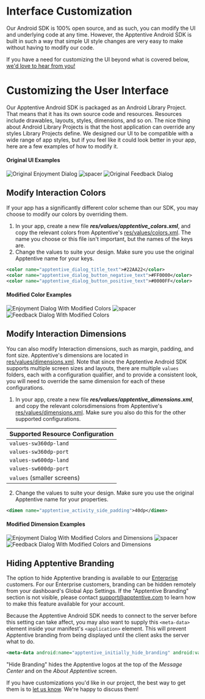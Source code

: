 # Interface Customization

Our Android SDK is 100% open source, and as such, you can modify the UI and underlying code at any time. However, the Apptentive Android SDK is built in such a way that simple UI style changes are very easy to make without having to modify our code.

If you have a need for customizing the UI beyond what is covered below, [we'd love to hear from you!](http://apptentive.com/contact/)

# Customizing the User Interface
Our Apptentive Android SDK is packaged as an Android Library Project. That means that it has its own source code and resources. Resources include drawables, layouts, styles, dimensions, and so on. The nice thing about Android Library Projects is that the host application can override any styles Library Projects define. We designed our UI to be compatible with a wide range of app styles, but if you feel like it could look better in your app, here are a few examples of how to modify it.

#### Original UI Examples
![Original Enjoyment Dialog](https://raw.githubusercontent.com/apptentive/apptentive-documentation/master/using_apptentive/android/screenshots/customization_enjoyment_before.png)
![spacer](https://raw.githubusercontent.com/apptentive/apptentive-documentation/android/using_apptentive/android/screenshots/10px.png)
![Original Feedback Dialog](https://raw.githubusercontent.com/apptentive/apptentive-documentation/master/using_apptentive/android/screenshots/customization_feedback_before.png)

## Modify Interaction Colors
If your app has a significantly different color scheme than our SDK, you may choose to modify our colors by overriding them.

1. In your app, create a new file __*res/values/apptentive_colors.xml*__, and copy the relevant colors from Apptentive's [res/values/colors.xml](https://github.com/apptentive/apptentive-android/blob/master/apptentive/res/values/colors.xml). The name you choose or this file isn't important, but the names of the keys are.
2. Change the values to suite your design. Make sure you use the original Apptentive name for your keys.

  ```xml
  <color name="apptentive_dialog_title_text">#22AA22</color>
  <color name="apptentive_dialog_button_negative_text">#FF0000</color>
  <color name="apptentive_dialog_button_positive_text">#0000FF</color>
  ```

#### Modified Color Examples
![Enjoyment Dialog With Modified Colors](https://raw.githubusercontent.com/apptentive/apptentive-documentation/android/using_apptentive/android/screenshots/customization_enjoyment_colors.png)
![spacer](https://raw.githubusercontent.com/apptentive/apptentive-documentation/android/using_apptentive/android/screenshots/10px.png)
![Feedback Dialog With Modified Colors](https://raw.githubusercontent.com/apptentive/apptentive-documentation/android/using_apptentive/android/screenshots/customization_feedback_colors.png)

## Modify Interaction Dimensions
You can also modify Interaction dimensions, such as margin, padding, and font size. Apptentive's dimensions are located in [res/values/dimensions.xml](https://github.com/apptentive/apptentive-android/blob/master/apptentive/res/values/dimensions.xml). Note that since the Apptentive Android SDK supports multiple screen sizes and layouts, there are multiple `values` folders, each with a configuration qualifier, and to provide a consistent look, you will need to override the same dimension for each of these configurations.

1. In your app, create a new file __*res/values/apptentive_dimensions.xml*__, and copy the relevant colorsdimensions from Apptentive's [res/values/dimensions.xml](https://github.com/apptentive/apptentive-android/blob/master/apptentive/res/values/dimensions.xml). Make sure you also do this for the other supported configurations.

  | Supported Resource Configuration |
  | -------------------------------- |
  | `values-sw360dp-land` |
  | `values-sw360dp-port` |
  | `values-sw600dp-land` |
  | `values-sw600dp-port` |
  | `values`  (smaller screens) |

2. Change the values to suite your design. Make sure you use the original Apptentive name for your properties.

  ```xml
  <dimen name="apptentive_activity_side_padding">40dp</dimen>
  ```

#### Modified Dimension Examples
![Enjoyment Dialog With Modified Colors and Dimensions](https://raw.githubusercontent.com/apptentive/apptentive-documentation/android/using_apptentive/android/screenshots/customization_enjoyment_dimensions.png)
![spacer](https://raw.githubusercontent.com/apptentive/apptentive-documentation/android/using_apptentive/android/screenshots/10px.png)
![Feedback Dialog With Modified Colors and Dimensions](https://raw.githubusercontent.com/apptentive/apptentive-documentation/android/using_apptentive/android/screenshots/customization_feedback_dimensions.png)

## Hiding Apptentive Branding

The option to hide Apptentive branding is available to our [Enterprise](http://apptentive.com/plans/) customers. For our Enterprise customers, branding can be hidden remotely from your dashboard's Global App Settings. If the "Apptentive Branding" section is not visible, please contact support@apptentive.com to learn how to make this feature available for your account.

Because the Apptentive Android SDK needs to connect to the server before this setting can take affect, you may also want to supply this `<meta-data>` element inside your manifest's `<application>` element. This will prevent Apptentive branding from being displayed until the client asks the server what to do.
```xml
<meta-data android:name="apptentive_initially_hide_branding" android:value="true"/>
```


"Hide Branding" hides the Apptentive logos at the top of the _Message Center_ and on the _About Apptentive_ screen.

If you have customizations you'd like in our project, the best way to get them is to [let us know](http://apptentive.com/contact/). We're happy to discuss them!

